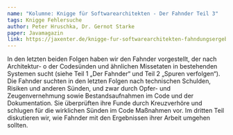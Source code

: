 ```yaml
---
name: "Kolumne: Knigge für Softwarearchitekten - Der Fahnder Teil 3"
tags: Knigge Fehlersuche
author: Peter Hruschka, Dr. Gernot Starke
paper: Javamagazin
link: https://jaxenter.de/knigge-fur-softwarearchitekten-fahndungsergebnisse-998
---
```

In den letzten beiden Folgen haben wir den Fahnder vorgestellt, der nach Architektur- o
der Codesünden und ähnlichen Missetaten in bestehenden Systemen sucht 
(siehe Teil 1 „Der Fahnder“ und Teil 2 „Spuren verfolgen“). Die Fahnder suchten in den letzten Folgen nach 
technischen Schulden, Risiken und anderen Sünden, und zwar durch Opfer- und Zeugenvernehmung sowie Bestandsaufnahmen 
im Code und der Dokumentation. Sie überprüften ihre Funde durch Kreuzverhöre und schlugen für die wirklichen Sünden 
im Code Maßnahmen vor. Im dritten Teil diskutieren wir, wie Fahnder mit den Ergebnissen ihrer Arbeit umgehen sollten.


